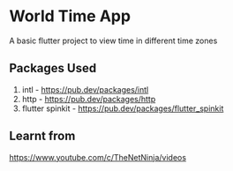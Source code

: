 # World Time App

A basic flutter project to view time in different time zones

## Packages Used

1. intl - https://pub.dev/packages/intl
2. http - https://pub.dev/packages/http
3. flutter spinkit - https://pub.dev/packages/flutter_spinkit

## Learnt from 

https://www.youtube.com/c/TheNetNinja/videos
